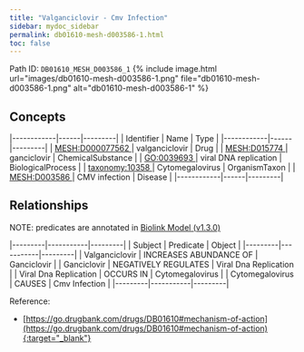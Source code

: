 ```yaml
---
title: "Valganciclovir - Cmv Infection"
sidebar: mydoc_sidebar
permalink: db01610-mesh-d003586-1.html
toc: false 
---
```



Path ID: `DB01610_MESH_D003586_1`
{% include image.html url="images/db01610-mesh-d003586-1.png" file="db01610-mesh-d003586-1.png" alt="db01610-mesh-d003586-1" %}

## Concepts

|------------|------|---------|
| Identifier | Name | Type    |
|------------|------|---------|
| <a href="https://identifiers.org/MESH:D000077562">MESH:D000077562 </a> | valganciclovir | Drug |
| <a href="https://identifiers.org/MESH:D015774">MESH:D015774 </a> | ganciclovir | ChemicalSubstance |
| <a href="https://identifiers.org/GO:0039693">GO:0039693 </a> | viral DNA replication | BiologicalProcess |
| <a href="https://identifiers.org/taxonomy:10358">taxonomy:10358 </a> | Cytomegalovirus | OrganismTaxon |
| <a href="https://identifiers.org/MESH:D003586">MESH:D003586 </a> | CMV infection | Disease |
|------------|------|---------|

## Relationships


NOTE: predicates are annotated in <a href="https://github.com/biolink/biolink-model/releases/tag/v1.3.0">Biolink Model (v1.3.0)</a>

|---------|-----------|---------|
| Subject | Predicate | Object  |
|---------|-----------|---------|
| Valganciclovir | INCREASES ABUNDANCE OF | Ganciclovir |
| Ganciclovir | NEGATIVELY REGULATES | Viral Dna Replication |
| Viral Dna Replication | OCCURS IN | Cytomegalovirus |
| Cytomegalovirus | CAUSES | Cmv Infection |
|---------|-----------|---------|

Reference:
  - [https://go.drugbank.com/drugs/DB01610#mechanism-of-action](https://go.drugbank.com/drugs/DB01610#mechanism-of-action){:target="_blank"}